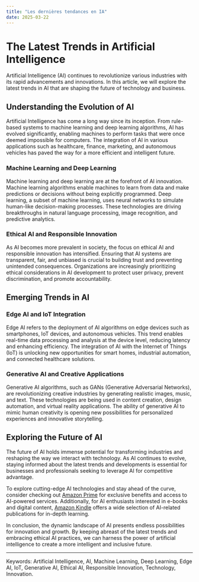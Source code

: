 ```yaml
---
title: "Les dernières tendances en IA"
date: 2025-03-22
---
```


# The Latest Trends in Artificial Intelligence

Artificial Intelligence (AI) continues to revolutionize various industries with its rapid advancements and innovations. In this article, we will explore the latest trends in AI that are shaping the future of technology and business.

## Understanding the Evolution of AI

Artificial Intelligence has come a long way since its inception. From rule-based systems to machine learning and deep learning algorithms, AI has evolved significantly, enabling machines to perform tasks that were once deemed impossible for computers. The integration of AI in various applications such as healthcare, finance, marketing, and autonomous vehicles has paved the way for a more efficient and intelligent future.

### Machine Learning and Deep Learning

Machine learning and deep learning are at the forefront of AI innovation. Machine learning algorithms enable machines to learn from data and make predictions or decisions without being explicitly programmed. Deep learning, a subset of machine learning, uses neural networks to simulate human-like decision-making processes. These technologies are driving breakthroughs in natural language processing, image recognition, and predictive analytics.

### Ethical AI and Responsible Innovation

As AI becomes more prevalent in society, the focus on ethical AI and responsible innovation has intensified. Ensuring that AI systems are transparent, fair, and unbiased is crucial to building trust and preventing unintended consequences. Organizations are increasingly prioritizing ethical considerations in AI development to protect user privacy, prevent discrimination, and promote accountability.

## Emerging Trends in AI

### Edge AI and IoT Integration

Edge AI refers to the deployment of AI algorithms on edge devices such as smartphones, IoT devices, and autonomous vehicles. This trend enables real-time data processing and analysis at the device level, reducing latency and enhancing efficiency. The integration of AI with the Internet of Things (IoT) is unlocking new opportunities for smart homes, industrial automation, and connected healthcare solutions.

### Generative AI and Creative Applications

Generative AI algorithms, such as GANs (Generative Adversarial Networks), are revolutionizing creative industries by generating realistic images, music, and text. These technologies are being used in content creation, design automation, and virtual reality applications. The ability of generative AI to mimic human creativity is opening new possibilities for personalized experiences and innovative storytelling.

## Exploring the Future of AI

The future of AI holds immense potential for transforming industries and reshaping the way we interact with technology. As AI continues to evolve, staying informed about the latest trends and developments is essential for businesses and professionals seeking to leverage AI for competitive advantage.

To explore cutting-edge AI technologies and stay ahead of the curve, consider checking out [Amazon Prime](https://www.amazon.fr/amazonprime?_encoding=UTF8&primeCampaignId=prime_assoc_ft&tag=zenzen0d-21France) for exclusive benefits and access to AI-powered services. Additionally, for AI enthusiasts interested in e-books and digital content, [Amazon Kindle](https://www.amazon.fr/kindle-dbs/hz/signup?tag=zenzen0d-21France) offers a wide selection of AI-related publications for in-depth learning.

In conclusion, the dynamic landscape of AI presents endless possibilities for innovation and growth. By keeping abreast of the latest trends and embracing ethical AI practices, we can harness the power of artificial intelligence to create a more intelligent and inclusive future.

---
Keywords: Artificial Intelligence, AI, Machine Learning, Deep Learning, Edge AI, IoT, Generative AI, Ethical AI, Responsible Innovation, Technology, Innovation.